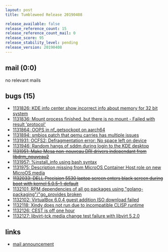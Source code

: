 ```yaml
---
layout: post
title: Tumbleweed Release 20190408

release_available: false
release_reference_count: 15
release_reference_count_mail: 0
release_score: 95
release_stability_level: pending
release_version: 20190408
---
```


## mail (0:0)

no relevant mails

## bugs (15)

<!--more-->

- [1131826: KDE info center show incorrect info about memory for 32 bit system](https://bugzilla.opensuse.org/show_bug.cgi?id=1131826)
- [1131836: Mount process finished, but there is no mount - Failed with result 'protocol'](https://bugzilla.opensuse.org/show_bug.cgi?id=1131836)
- [1131864: OOPS in nf_getsockopt on aarch64](https://bugzilla.opensuse.org/show_bug.cgi?id=1131864)
- [1131894: smbios patch that qemu carries has multiple issues](https://bugzilla.opensuse.org/show_bug.cgi?id=1131894)
- [1131931: OCFS2:  Defragmentation error: No space left on device](https://bugzilla.opensuse.org/show_bug.cgi?id=1131931)
- [1131946: Random hangs of sddm during login to the KDE desktop](https://bugzilla.opensuse.org/show_bug.cgi?id=1131946)
- ~~[1131951: Make Mesa non-nouveau DRI drivers independant from libdrm_nouveau2](https://bugzilla.opensuse.org/show_bug.cgi?id=1131951)~~
- [1131957: %install_info using bash syntax](https://bugzilla.opensuse.org/show_bug.cgi?id=1131957)
- [1131975: Description missing from MicroOS Container Host role on new MicroOS media](https://bugzilla.opensuse.org/show_bug.cgi?id=1131975)
- ~~[1132033: DELL Precision 5530 laptop screen enters black screen during boot with kernel 5.0.5-1-default](https://bugzilla.opensuse.org/show_bug.cgi?id=1132033)~~
- [1132101: RPM dependencies of all go packages using "golang-packaging"/"go_provides broken](https://bugzilla.opensuse.org/show_bug.cgi?id=1132101)
- [1132102: VirtualBox 6.0.4 guest addition ISO download failed](https://bugzilla.opensuse.org/show_bug.cgi?id=1132102)
- [1132118: Xindy does not run due to incompatible CLISP runtime](https://bugzilla.opensuse.org/show_bug.cgi?id=1132118)
- [1132126: CEST is off one hour](https://bugzilla.opensuse.org/show_bug.cgi?id=1132126)
- [1132127: libvirt-tck media change test failure with libvirt 5.2.0](https://bugzilla.opensuse.org/show_bug.cgi?id=1132127)



## links

- [mail announcement](https://lists.opensuse.org/opensuse-factory/2019-04/msg00163.html)
